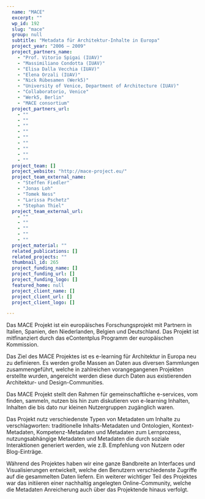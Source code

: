 ```yaml
---
  name: "MACE"
  excerpt: ""
  wp_id: 192
  slug: "mace"
  group: null
  subtitle: "Metadata für Architektur-Inhalte in Europa"
  project_year: "2006 – 2009"
  project_partners_name: 
    - "Prof. Vitorio Spigai (IUAV)"
    - "Massimiliano Condotta (IUAV)"
    - "Elisa Dalla Vecchia (IUAV)"
    - "Elena Orzali (IUAV)"
    - "Nick Rübesamen (Werk5)"
    - "University of Venice, Department of Architecture (IUAV)"
    - "Collaboratorio, Venice"
    - "Werk5, Berlin"
    - "MACE consortium"
  project_partners_url: 
    - ""
    - ""
    - ""
    - ""
    - ""
    - ""
    - ""
    - ""
    - ""
  project_team: []
  project_website: "http://mace-project.eu/"
  project_team_external_name: 
    - "Steffen Fiedler"
    - "Jonas Loh"
    - "Tomek Ness"
    - "Larissa Pschetz"
    - "Stephan Thiel"
  project_team_external_url: 
    - ""
    - ""
    - ""
    - ""
    - ""
  project_material: ""
  related_publications: []
  related_projects: ""
  thumbnail_id: 265
  project_funding_name: []
  project_funding_url: []
  project_funding_logo: []
  featured_home: null
  project_client_name: []
  project_client_url: []
  project_client_logo: []

---
```


Das MACE Projekt ist ein europäisches Forschungsprojekt mit Partnern in Italien, Spanien, den Niederlanden, Belgien und Deutschland. Das Projekt ist mitfinanziert durch das eContentplus Programm der europäischen Kommission.

Das Ziel des MACE Projektes ist es e-learning für Architektur in Europa neu zu definieren. Es werden große Massen an Daten aus diversen Sammlungen zusammengeführt, welche in zahlreichen vorangegangenen Projekten erstellte wurden, angereicht werden diese durch Daten aus existierenden Architektur- und Design-Communities.

Das MACE Projekt stellt den Rahmen für gemeinschaftliche e-services, vom finden, sammeln, nutzen bis hin zum diskutieren von e-learning Inhalten, Inhalten die bis dato nur kleinen Nutzergruppen zugänglich waren.

Das Projekt nutz verschiedenste Typen von Metadaten um Inhalte zu verschlagworten: traditionelle Inhalts-Metadaten und Ontologien, Kontext-Metadaten, Kompetenz-Metadaten und Metadaten zum Lernprozess, nutzungsabhängige Metadaten und Metadaten die durch soziale Interaktionen generiert werden, wie z.B. Empfehlung von Nutzern oder Blog-Einträge.

Während des Projektes haben wir eine ganze Bandbreite an Interfaces und Visualisierungen entwickelt, welche den Benutzern verschiedenste Zugriffe auf die gesammelten Daten liefern. Ein weiterer wichtiger Teil des Projektes war das initiieren einer nachhaltig angelegten Online-Community, welche die Metadaten Anreicherung auch über das Projektende hinaus verfolgt.